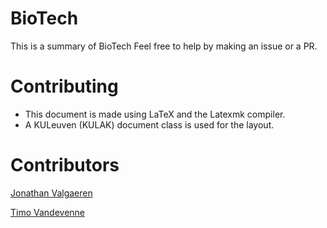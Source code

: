 # BioTech
This is a summary of BioTech
Feel free to help by making an issue or a PR.

# Contributing
- This document is made using LaTeX and the Latexmk compiler.
- A KULeuven (KULAK) document class is used for the layout.

# Contributors
[Jonathan Valgaeren](https://github.com/ItsAlphie)

[Timo Vandevenne](https://github.com/TimoNotThy)
